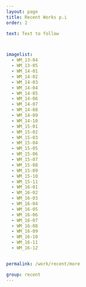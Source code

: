 ```yaml
---
layout: page
title: Recent Works p.i
order: 2

text: Text to follow



imagelist:
  - WM_13-04
  - WM_13-05
  - WM_14-01
  - WM_14-02
  - WM_14-03
  - WM_14-04
  - WM_14-05
  - WM_14-06
  - WM_14-07
  - WM_14-08
  - WM_14-09
  - WM_14-10
  - WM_15-01
  - WM_15-02
  - WM_15-03
  - WM_15-04
  - WM_15-05
  - WM_15-06
  - WM_15-07
  - WM_15-08
  - WM_15-09
  - WM_15-10
  - WM_15-11
  - WM_16-01
  - WM_16-02
  - WM_16-03
  - WM_16-04
  - WM_16-05
  - WM_16-06
  - WM_16-07
  - WM_16-08
  - WM_16-09
  - WM_16-10
  - WM_16-11
  - WM_16-12


permalink: /work/recent/more

group: recent
---
```

